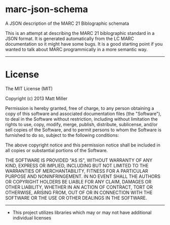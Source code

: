 marc-json-schema
================

A JSON description of the MARC 21 Biblographic schemata


This is an attempt at describing the MARC 21 biblographic standard in a JSON format. It is generated automatically from the LC MARC documentation so it might have some bugs. It is a good starting point if you wanted to talk about MARC programmically in a more semantic way.


---

License
====
The MIT License (MIT)

Copyright (c) 2013 Matt Miller

Permission is hereby granted, free of charge, to any person obtaining a copy
of this software and associated documentation files (the "Software"), to deal
in the Software without restriction, including without limitation the rights
to use, copy, modify, merge, publish, distribute, sublicense, and/or sell
copies of the Software, and to permit persons to whom the Software is
furnished to do so, subject to the following conditions:

The above copyright notice and this permission notice shall be included in
all copies or substantial portions of the Software.

THE SOFTWARE IS PROVIDED "AS IS", WITHOUT WARRANTY OF ANY KIND, EXPRESS OR
IMPLIED, INCLUDING BUT NOT LIMITED TO THE WARRANTIES OF MERCHANTABILITY,
FITNESS FOR A PARTICULAR PURPOSE AND NONINFRINGEMENT. IN NO EVENT SHALL THE
AUTHORS OR COPYRIGHT HOLDERS BE LIABLE FOR ANY CLAIM, DAMAGES OR OTHER
LIABILITY, WHETHER IN AN ACTION OF CONTRACT, TORT OR OTHERWISE, ARISING FROM,
OUT OF OR IN CONNECTION WITH THE SOFTWARE OR THE USE OR OTHER DEALINGS IN
THE SOFTWARE.

---
* This project utilizes libraries which may or may not have additional individual licenses
